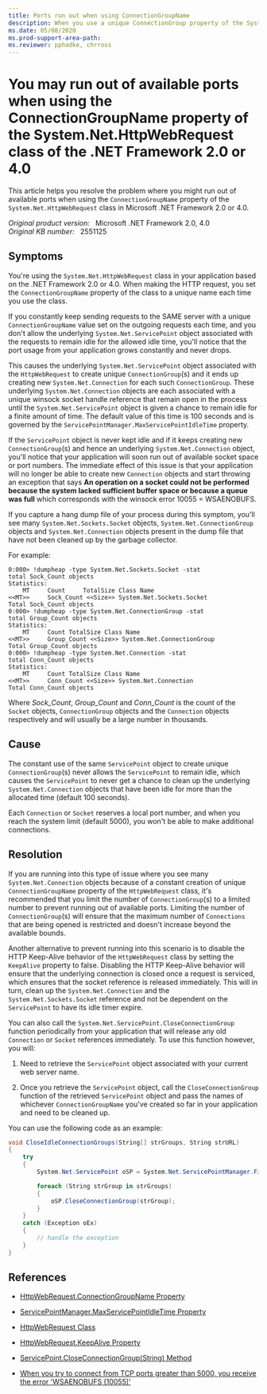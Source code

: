 ```yaml
---
title: Ports run out when using ConnectionGroupName
description: When you use a unique ConnectionGroup property of the System.Net.HttpWebRequest class of the .NET Framework 2.0 or 4.0, you may run out of available ports. Provides a resolution for this problem.
ms.date: 05/08/2020
ms.prod-support-area-path:
ms.reviewer: pphadke, chrross
---
```

# You may run out of available ports when using the ConnectionGroupName property of the System.Net.HttpWebRequest class of the .NET Framework 2.0 or 4.0

This article helps you resolve the problem where you might run out of available ports when using the `ConnectionGroupName` property of the `System.Net.HttpWebRequest` class in Microsoft .NET Framework 2.0 or 4.0.

_Original product version:_ &nbsp; Microsoft .NET Framework 2.0, 4.0  
_Original KB number:_ &nbsp; 2551125

## Symptoms

You're using the `System.Net.HttpWebRequest` class in your application based on the .NET Framework 2.0 or 4.0. When making the HTTP request, you set the `ConnectionGroupName` property of the class to a unique name each time you use the class.

If you constantly keep sending requests to the SAME server with a unique `ConnectionGroupName` value set on the outgoing requests each time, and you don't allow the underlying `System.Net.ServicePoint` object associated with the requests to remain idle for the allowed idle time, you'll notice that the port usage from your application grows constantly and never drops.

This causes the underlying `System.Net.ServicePoint` object associated with the `HttpWebRequest` to create unique `ConnectionGroup`(s) and it ends up creating new `System.Net.Connection` for each such `ConnectionGroup`. These underlying `System.Net.Connection` objects are each associated with a unique winsock socket handle reference that remain open in the process until the `System.Net.ServicePoint` object is given a chance to remain idle for a finite amount of time. The default value of this time is 100 seconds and is governed by the `ServicePointManager.MaxServicePointIdleTime` property.

If the `ServicePoint` object is never kept idle and if it keeps creating new `ConnectionGroup`(s) and hence an underlying `System.Net.Connection` object, you'll notice that your application will soon run out of available socket space or port numbers. The immediate effect of this issue is that your application will no longer be able to create new `Connection` objects and start throwing an exception that says **An operation on a socket could not be performed because the system lacked sufficient buffer space or because a queue was full** which corresponds with the winsock error 10055 = WSAENOBUFS.

If you capture a hang dump file of your process during this symptom, you'll see many `System.Net.Sockets.Socket` objects, `System.Net.ConnectionGroup` objects and `System.Net.Connection` objects present in the dump file that have not been cleaned up by the garbage collector.

For example:

```console
0:000> !dumpheap -type System.Net.Sockets.Socket -stat
total Sock_Count objects
Statistics:
    MT     Count     TotalSize Class Name
<<MT>>     Sock_Count <<Size>> System.Net.Sockets.Socket
Total Sock_Count objects
0:000> !dumpheap -type System.Net.ConnectionGroup -stat
total Group_Count objects
Statistics:
    MT     Count TotalSize Class Name
<<MT>>     Group_Count <<Size>> System.Net.ConnectionGroup
Total Group_Count objects
0:000> !dumpheap -type System.Net.Connection -stat
total Conn_Count objects
Statistics:
    MT     Count TotalSize Class Name
<<MT>>     Conn_Count <<Size>> System.Net.Connection
Total Conn_Count objects
```

Where *Sock_Count*, *Group_Count* and *Conn_Count* is the count of the `Socket` objects, `ConnectionGroup` objects and the `Connection` objects respectively and will usually be a large number in thousands.

## Cause

The constant use of the same `ServicePoint` object to create unique `ConnectionGroup`(s) never allows the `ServicePoint` to remain idle, which causes the `ServicePoint` to never get a chance to clean up the underlying `System.Net.Connection` objects that have been idle for more than the allocated time (default 100 seconds).

Each `Connection` or `Socket` reserves a local port number, and when you reach the system limit (default 5000), you won't be able to make additional connections.

## Resolution

If you are running into this type of issue where you see many `System.Net.Connection` objects because of a constant creation of unique `ConnectionGroupName` property of the `HttpWebRequest` class, it's recommended that you limit the number of `ConnectionGroup`(s) to a limited number to prevent running out of available ports. Limiting the number of `ConnectionGroup`(s) will ensure that the maximum number of `Connections` that are being opened is restricted and doesn't increase beyond the available bounds.

Another alternative to prevent running into this scenario is to disable the HTTP Keep-Alive behavior of the `HttpWebRequest` class by setting the `KeepAlive` property to false. Disabling the HTTP Keep-Alive behavior will ensure that the underlying connection is closed once a request is serviced, which ensures that the socket reference is released immediately. This will in turn, clean up the `System.Net.Connection` and the `System.Net.Sockets.Socket` reference and not be dependent on the `ServicePoint` to have its idle timer expire.

You can also call the `System.Net.ServicePoint.CloseConnectionGroup` function periodically from your application that will release any old `Connection` or `Socket` references immediately. To use this function however, you will:

1. Need to retrieve the `ServicePoint` object associated with your current web server name.

2. Once you retrieve the `ServicePoint` object, call the `CloseConnectionGroup` function of the retrieved `ServicePoint` object and pass the names of whichever `ConnectionGroupName` you've created so far in your application and need to be cleaned up.

You can use the following code as an example:

```csharp
void CloseIdleConnectionGroups(String[] strGroups, String strURL)
{
    try
    {
        System.Net.ServicePoint oSP = System.Net.ServicePointManager.FindServicePoint(new Uri(strURL));

        foreach (String strGroup in strGroups)
        {
            oSP.CloseConnectionGroup(strGroup);
        }
    }
    catch (Exception oEx)
    {
        // handle the exception
    }
}
```

## References

- [HttpWebRequest.ConnectionGroupName Property](/dotnet/api/system.net.httpwebrequest.connectiongroupname?&view=netcore-3.1&preserve-view=true)

- [ServicePointManager.MaxServicePointIdleTime Property](/dotnet/api/system.net.servicepointmanager.maxservicepointidletime?&view=netcore-3.1&preserve-view=true)

- [HttpWebRequest Class](/dotnet/api/system.net.httpwebrequest?&view=netcore-3.1&preserve-view=true)

- [HttpWebRequest.KeepAlive Property](/dotnet/api/system.net.httpwebrequest.keepalive?&view=netcore-3.1&preserve-view=true)

- [ServicePoint.CloseConnectionGroup(String) Method](/dotnet/api/system.net.servicepoint.closeconnectiongroup?&view=netcore-3.1&preserve-view=true)

- [When you try to connect from TCP ports greater than 5000, you receive the error 'WSAENOBUFS (10055)'](https://support.microsoft.com/help/196271)
